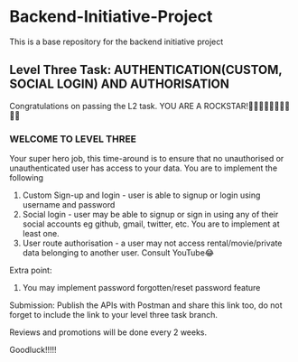 # Backend-Initiative-Project
This is a base repository for the backend initiative project

## Level Three Task: AUTHENTICATION(CUSTOM, SOCIAL LOGIN) AND AUTHORISATION
Congratulations on passing the L2 task. YOU ARE A ROCKSTAR!💃🏽💃🏽💃🏽💃🏽💃🏽

### WELCOME TO LEVEL THREE

Your super hero job, this time-around is to ensure that no unauthorised or unauthenticated user has access to your data. You are to implement the following

1. Custom Sign-up and login - user is able to signup or login using username and password
2. Social login - user may be able to signup or sign in using any of their social accounts eg github, gmail, twitter, etc. You are to implement at least one.
3. User route authorisation - a user may not access rental/movie/private data belonging to another user. Consult YouTube😂

Extra point:
1. You may implement password forgotten/reset password feature

Submission: Publish the APIs with Postman and share this link too, do not forget to include the link to your level three task branch.

Reviews and promotions will be done every 2 weeks.

Goodluck!!!!!
